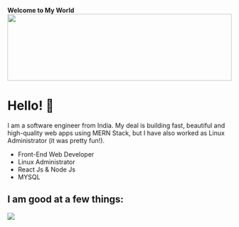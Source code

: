 **Welcome to My World**
<img src="https://raw.githubusercontent.com/matfantinel/matfantinel/master/waves.svg" width="100%" height="150">

# Hello! 👋️

I am a software engineer from India. My deal is building fast, beautiful and high-quality web apps using MERN Stack, but I have also worked as Linux Administrator (it was pretty fun!).


<ul>
<li>Front-End Web Developer</li>
<li>Linux Administrator</li>
<li>React Js & Node Js</li>
<li>MYSQL</li>
</ul>

## I am good at a few things:

<img src="https://raw.githubusercontent.com/matfantinel/matfantinel/master/tags.svg" width="auto" height="auto">
